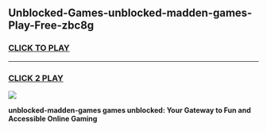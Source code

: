 
## Unblocked-Games-unblocked-madden-games-Play-Free-zbc8g
<h3>
<a href="https://premium76.site?title=unblocked-madden-games&ref=21A">CLICK TO PLAY</a></h3>
<hr>

<h3>
<a href="https://premium76.site?title=unblocked-madden-games&ref=21A">CLICK 2 PLAY</a>
  
</h3>

<a href="https://premium76.site?title=unblocked-madden-games&ref=21A"><img src="https://clearcache.store/games.png"></a>


**unblocked-madden-games games unblocked: Your Gateway to Fun and Accessible Online Gaming**

